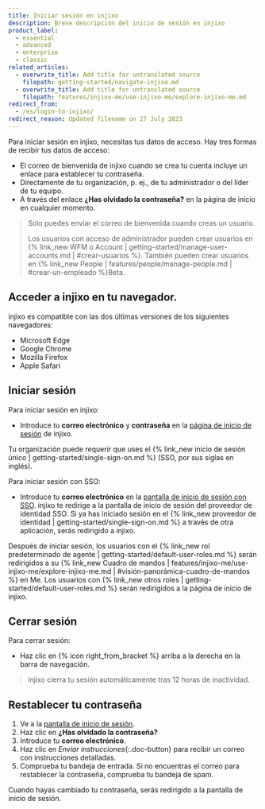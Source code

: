 ```yaml
---
title: Iniciar sesión en injixo
description: Breve descripción del inicio de sesión en injixo
product_label:
  - essential
  - advanced
  - enterprise
  - classic
related_articles:
  - overwrite_title: Add title for untranslated source
    filepath: getting-started/navigate-injixo.md
  - overwrite_title: Add title for untranslated source
    filepath: features/injixo-me/use-injixo-me/explore-injixo-me.md
redirect_from:
  - /es/login-to-injixo/
redirect_reason: Updated filename on 27 July 2023
---
```


Para iniciar sesión en injixo, necesitas tus datos de acceso. Hay tres formas de recibir tus datos de acceso:

- El correo de bienvenida de injixo cuando se crea tu cuenta incluye un enlace para establecer tu contraseña.
- Directamente de tu organización, p.&nbsp;ej., de tu administrador o del líder de tu equipo.
- A través del enlace **¿Has olvidado la contraseña?** en la página de inicio en cualquier momento.

> Solo puedes enviar el correo de bienvenida cuando creas un usuario.
>
> Los usuarios con acceso de administrador pueden crear usuarios en {% link_new WFM o Account | getting-started/manage-user-accounts.md | #crear-usuarios %}. También pueden crear usuarios en {% link_new People | features/people/manage-people.md | #crear-un-empleado %}<span class="beta-icon">Beta</span>.

## Acceder a injixo en tu navegador.

injixo es compatible con las dos últimas versiones de los siguientes navegadores:

- Microsoft Edge
- Google Chrome
- Mozilla Firefox
- Apple Safari

## Iniciar sesión

Para iniciar sesión en injixo:

- Introduce tu **correo electrónico** y **contraseña** en la [página de inicio de sesión](https://www.injixo.com/login) de injixo.

Tu organización puede requerir que uses el {% link_new inicio de sesión único | getting-started/single-sign-on.md %} (SSO, por sus siglas en inglés).

Para iniciar sesión con SSO:

- Introduce tu **correo electrónico** en la [pantalla de inicio de sesión con SSO](https://www.injixo.com/login/sso).
  injixo te redirige a la pantalla de inicio de sesión del proveedor de identidad SSO. Si ya has iniciado sesión en el {% link_new proveedor de identidad | getting-started/single-sign-on.md %} a través de otra aplicación, serás redirigido a injixo.

Después de iniciar sesión, los usuarios con el {% link_new rol predeterminado de agente | getting-started/default-user-roles.md %} serán redirigidos a su {% link_new Cuadro de mandos | features/injixo-me/use-injixo-me/explore-injixo-me.md | #visión-panorámica-cuadro-de-mandos %} en Me. Los usuarios con {% link_new otros roles | getting-started/default-user-roles.md %} serán redirigidos a la página de inicio de injixo.

## Cerrar sesión

Para cerrar sesión:

- Haz clic en {% icon right_from_bracket %} arriba a la derecha en la barra de navegación.

> injixo cierra tu sesión automáticamente tras 12 horas de inactividad.

## Restablecer tu contraseña

1. Ve a la [pantalla de inicio de sesión](https://www.injixo.com/login).
2. Haz clic en **¿Has olvidado la contraseña?**
3. Introduce tu **correo electrónico**.
4. Haz clic en _Enviar instrucciones_{:.doc-button} para recibir un correo con instrucciones detalladas.
5. Comprueba tu bandeja de entrada. Si no encuentras el correo para restablecer la contraseña, comprueba tu bandeja de spam.

Cuando hayas cambiado tu contraseña, serás redirigido a la pantalla de inicio de sesión.
